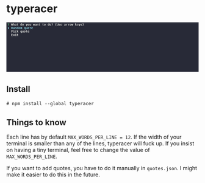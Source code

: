 # typeracer

![typeracer GIF](typeracer.gif)

## Install

```
# npm install --global typeracer
```

## Things to know

Each line has by default `MAX_WORDS_PER_LINE = 12`. If the width of your terminal is smaller than any of the lines, 
typeracer will fuck up. If you insist on having a tiny terminal, feel free to change the value of `MAX_WORDS_PER_LINE`.

If you want to add quotes, you have to do it manually in `quotes.json`. I might make it easier to do this in the future.
